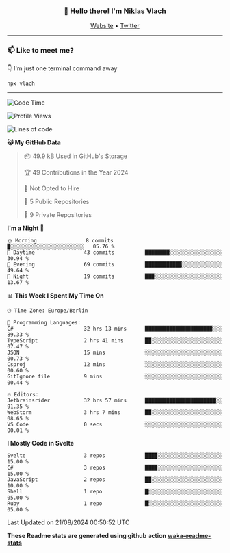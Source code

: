 <h3 align="center">👋 Hello there! I'm Niklas Vlach</h3>
<p align="center">
  <a href="https://niklas-vlach.com">Website</a> •
  <a href="https://twitter.com/NiklasVlach">Twitter</a>
</p>

---

### 📫 Like to meet me?

👇 I'm just one terminal command away

```bash
npx vlach
```

---
<!--START_SECTION:waka-->
![Code Time](http://img.shields.io/badge/Code%20Time-767%20hrs%2033%20mins-blue)

![Profile Views](http://img.shields.io/badge/Profile%20Views-0-blue)

![Lines of code](https://img.shields.io/badge/From%20Hello%20World%20I%27ve%20Written-121.0%20thousand%20lines%20of%20code-blue)

**🐱 My GitHub Data** 

> 📦 49.9 kB Used in GitHub's Storage 
 > 
> 🏆 49 Contributions in the Year 2024
 > 
> 🚫 Not Opted to Hire
 > 
> 📜 5 Public Repositories 
 > 
> 🔑 9 Private Repositories 
 > 
**I'm a Night 🦉** 

```text
🌞 Morning                8 commits           █░░░░░░░░░░░░░░░░░░░░░░░░   05.76 % 
🌆 Daytime                43 commits          ████████░░░░░░░░░░░░░░░░░   30.94 % 
🌃 Evening                69 commits          ████████████░░░░░░░░░░░░░   49.64 % 
🌙 Night                  19 commits          ███░░░░░░░░░░░░░░░░░░░░░░   13.67 % 
```


📊 **This Week I Spent My Time On** 

```text
🕑︎ Time Zone: Europe/Berlin

💬 Programming Languages: 
C#                       32 hrs 13 mins      ██████████████████████░░░   89.33 % 
TypeScript               2 hrs 41 mins       ██░░░░░░░░░░░░░░░░░░░░░░░   07.47 % 
JSON                     15 mins             ░░░░░░░░░░░░░░░░░░░░░░░░░   00.73 % 
Csproj                   12 mins             ░░░░░░░░░░░░░░░░░░░░░░░░░   00.60 % 
GitIgnore file           9 mins              ░░░░░░░░░░░░░░░░░░░░░░░░░   00.44 % 

🔥 Editors: 
Jetbrainsrider           32 hrs 57 mins      ███████████████████████░░   91.35 % 
WebStorm                 3 hrs 7 mins        ██░░░░░░░░░░░░░░░░░░░░░░░   08.65 % 
VS Code                  0 secs              ░░░░░░░░░░░░░░░░░░░░░░░░░   00.01 % 
```

**I Mostly Code in Svelte** 

```text
Svelte                   3 repos             ████░░░░░░░░░░░░░░░░░░░░░   15.00 % 
C#                       3 repos             ████░░░░░░░░░░░░░░░░░░░░░   15.00 % 
JavaScript               2 repos             ██░░░░░░░░░░░░░░░░░░░░░░░   10.00 % 
Shell                    1 repo              █░░░░░░░░░░░░░░░░░░░░░░░░   05.00 % 
Ruby                     1 repo              █░░░░░░░░░░░░░░░░░░░░░░░░   05.00 % 
```




 Last Updated on 21/08/2024 00:50:52 UTC
<!--END_SECTION:waka-->

**These Readme stats are generated using github action [waka-readme-stats](https://github.com/anmol098/waka-readme-stats)**
